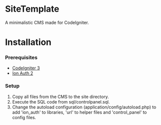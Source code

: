 # SiteTemplate

A minimalistic CMS made for CodeIgniter.

# Installation

### Prerequisites
- [CodeIgniter 3](https://codeigniter.com/)
- [Ion Auth 2](https://github.com/benedmunds/CodeIgniter-Ion-Auth)

### Setup
1. Copy all files from the CMS to the site directory.
1. Execute the SQL code from sql/controlpanel.sql.
1. Change the autoload configuration (application/config/autoload.php) to add 'ion_auth' to libraries, 'url' to helper files and 'control_panel' to config files.